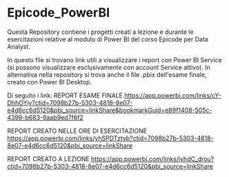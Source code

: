 # Epicode_PowerBI
Questa Repository contiene i progetti creati a lezione e durante le esercitazioni relative al modulo di Power BI del corso Epicode per Data Analyst.

In questo file si trovano link utili a visualizzare i report con Power BI Service (si possono visualizzare esclusivamente con account Service attivo). In alternativa nella repository si trova anche il file .pbix dell'esame finale, creato con Power BI Desktop.

Di seguito i link:
REPORT ESAME FINALE
https://app.powerbi.com/links/cY-DhhOYiy?ctid=7098b27b-5303-4818-8e07-e4d6cc6d5120&pbi_source=linkShare&bookmarkGuid=e89f1408-505c-4399-b683-9aab9ed7f6f2

REPORT CREATO NELLE ORE DI ESERCITAZIONE
https://app.powerbi.com/links/yhSPDTztyb?ctid=7098b27b-5303-4818-8e07-e4d6cc6d5120&pbi_source=linkShare

REPORT CREATO A LEZIONE
https://app.powerbi.com/links/iyhdC_drou?ctid=7098b27b-5303-4818-8e07-e4d6cc6d5120&pbi_source=linkShare

